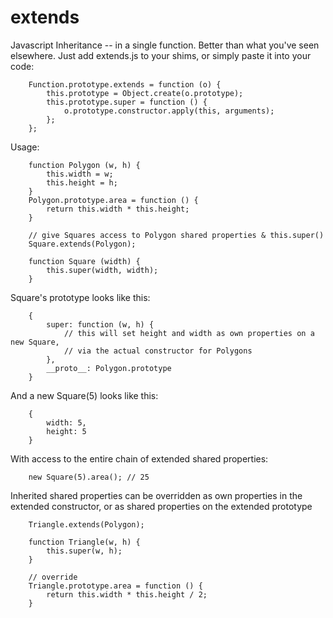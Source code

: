 # extends
Javascript Inheritance -- in a single function. Better than what you've seen elsewhere. Just add extends.js to your shims, or simply paste it into your code:

        Function.prototype.extends = function (o) {
            this.prototype = Object.create(o.prototype);
            this.prototype.super = function () {
                o.prototype.constructor.apply(this, arguments);
            };
        };


Usage:

        function Polygon (w, h) {
            this.width = w;
            this.height = h;
        }
        Polygon.prototype.area = function () { 
            return this.width * this.height; 
        }
        
        // give Squares access to Polygon shared properties & this.super() 
        Square.extends(Polygon);
        
        function Square (width) {
            this.super(width, width);
        }
    
    
Square's prototype looks like this:

        {
            super: function (w, h) {
                // this will set height and width as own properties on a new Square,
                // via the actual constructor for Polygons
            },
            __proto__: Polygon.prototype
        }



And a new Square(5) looks like this:

        {
            width: 5,
            height: 5
        }

With access to the entire chain of extended shared properties:

        new Square(5).area(); // 25

Inherited shared properties can be overridden as own properties in the extended constructor, or as shared properties on the extended prototype

        Triangle.extends(Polygon);
        
        function Triangle(w, h) {
            this.super(w, h);
        }
        
        // override
        Triangle.prototype.area = function () {
            return this.width * this.height / 2; 
        }
